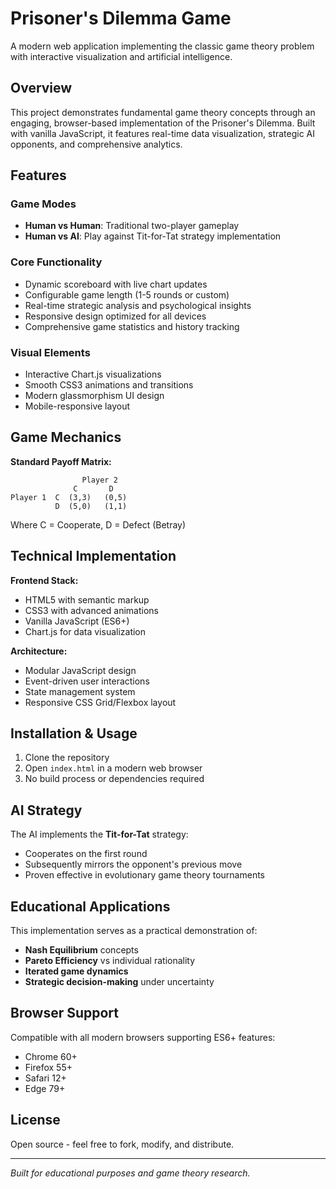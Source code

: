 # Prisoner's Dilemma Game

A modern web application implementing the classic game theory problem with interactive visualization and artificial intelligence.

## Overview

This project demonstrates fundamental game theory concepts through an engaging, browser-based implementation of the Prisoner's Dilemma. Built with vanilla JavaScript, it features real-time data visualization, strategic AI opponents, and comprehensive analytics.

## Features

### Game Modes
- **Human vs Human**: Traditional two-player gameplay
- **Human vs AI**: Play against Tit-for-Tat strategy implementation

### Core Functionality
- Dynamic scoreboard with live chart updates
- Configurable game length (1-5 rounds or custom)
- Real-time strategic analysis and psychological insights
- Responsive design optimized for all devices
- Comprehensive game statistics and history tracking

### Visual Elements
- Interactive Chart.js visualizations
- Smooth CSS3 animations and transitions
- Modern glassmorphism UI design
- Mobile-responsive layout

## Game Mechanics

**Standard Payoff Matrix:**
```
                Player 2
              C       D
Player 1  C  (3,3)   (0,5)
          D  (5,0)   (1,1)
```

Where C = Cooperate, D = Defect (Betray)

## Technical Implementation

**Frontend Stack:**
- HTML5 with semantic markup
- CSS3 with advanced animations
- Vanilla JavaScript (ES6+)
- Chart.js for data visualization

**Architecture:**
- Modular JavaScript design
- Event-driven user interactions  
- State management system
- Responsive CSS Grid/Flexbox layout

## Installation & Usage

1. Clone the repository
2. Open `index.html` in a modern web browser
3. No build process or dependencies required

## AI Strategy

The AI implements the **Tit-for-Tat** strategy:
- Cooperates on the first round
- Subsequently mirrors the opponent's previous move
- Proven effective in evolutionary game theory tournaments

## Educational Applications

This implementation serves as a practical demonstration of:
- **Nash Equilibrium** concepts
- **Pareto Efficiency** vs individual rationality
- **Iterated game dynamics**
- **Strategic decision-making** under uncertainty

## Browser Support

Compatible with all modern browsers supporting ES6+ features:
- Chrome 60+
- Firefox 55+  
- Safari 12+
- Edge 79+

## License

Open source - feel free to fork, modify, and distribute.

---

*Built for educational purposes and game theory research.*
